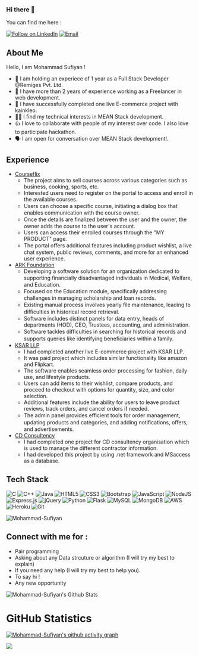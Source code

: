 ### Hi there 👋


<!-- Mohammad-Sufiyan's readme.md file -->

You can find me here :
<p align="left">
  <a href="https://www.linkedin.com/in/mohammad-sufiyan-974520172/"><img title="Follow on LinkedIn" src="https://img.shields.io/badge/LinkedIn-0077B5?style=for-the-badge&logo=linkedin&logoColor=white"/></a>
  <a href="mailto:mdsufiyanidrisi786@gmail.com"><img title="Email" src="https://img.shields.io/badge/Gmail-D14836?style=for-the-badge&logo=gmail&logoColor=white"/></a>

## About Me
Hello, I am Mohammad Sufiyan !
- 🔭 I am holding an experiece of 1 year as a Full Stack Developer @Remiges Pvt. Ltd.
- 🌱 I have more than 2 years of experience working as a Freelancer in web development.
- 🌱 I have successfully completed one live E-commerce project with kainkleo.
- 👩‍💻 I find my technical interests in MEAN Stack development. 
- 👍 I love to collaborate with people of my interest over code. I also love to participate hackathon. 
- 🗣️ I am open for conversation over MEAN Stack development!. 

## Experience 
 - [Courseflix]() 
    - The project aims to sell courses across various categories such as business, cooking, sports, etc.
    - Interested users need to register on the portal to access and enroll in the available courses.
    - Users can choose a speciﬁc course, initiating a dialog box that enables communication with the course owner.
    - Once the details are ﬁnalized between the user and the owner, the owner adds the course to the user's account.
    - Users can access their enrolled courses through the "MY PRODUCT" page.
    - The portal oﬀers additional features including product wishlist, a live chat system, public reviews, comments, and more for an enhanced user experience.
 - [ARK Foundation]() 
    - Developing a software solution for an organization dedicated to supporting ﬁnancially disadvantaged individuals in Medical, Welfare, and Education.
    - Focused on the Education module, speciﬁcally addressing challenges in managing scholarship and loan records.
    - Existing manual process involves yearly ﬁle maintenance, leading to diﬃculties in historical record retrieval.
    - Software includes distinct panels for data entry, heads of departments (HOD), CEO, Trustees, accounting, and administration.
    - Software tackles diﬃculties in searching for historical records and supports queries like identifying beneﬁciaries within a family.
 - [KSAR LLP]() 
    - I had completed another live E-commerce project with KSAR LLP.
    - It was paid project which includes similar functionality like amazon and Flipkart.
    - The software enables seamless order processing for fashion, daily use, and lifestyle products.
    - Users can add items to their wishlist, compare products, and proceed to checkout with options for quantity, size, and color selection.
    - Additional features include the ability for users to leave product reviews, track orders, and cancel orders if needed.
    - The admin panel provides eﬃcient tools for order management, updating products and categories, and adding notiﬁcations, oﬀers, and advertisements.
 - [CD Consultency]() 
    - I had completed one project for CD consultency organisation which is used to manage the different contractor information.
    - I had developed this project by using .net framework and MSaccess as a database.
 
## Tech Stack

![C](https://img.shields.io/badge/c-%2300599C.svg?style=for-the-badge&logo=c&logoColor=white)
![C++](https://img.shields.io/badge/c++-%2300599C.svg?style=for-the-badge&logo=c%2B%2B&logoColor=white)
![Java](https://img.shields.io/badge/java-%23ED8B00.svg?style=for-the-badge&logo=java&logoColor=white)
![HTML5](https://img.shields.io/badge/html5-%23E34F26.svg?style=for-the-badge&logo=html5&logoColor=white)
![CSS3](https://img.shields.io/badge/css3-%231572B6.svg?style=for-the-badge&logo=css3&logoColor=white)
![Bootstrap](https://img.shields.io/badge/bootstrap-%23563D7C.svg?style=for-the-badge&logo=bootstrap&logoColor=white)
![JavaScript](https://img.shields.io/badge/javascript-%23323330.svg?style=for-the-badge&logo=javascript&logoColor=%23F7DF1E)
![NodeJS](https://img.shields.io/badge/node.js-6DA55F?style=for-the-badge&logo=node.js&logoColor=white)
![Express.js](https://img.shields.io/badge/express.js-%23404d59.svg?style=for-the-badge&logo=express&logoColor=%2361DAFB)
![jQuery](https://img.shields.io/badge/jquery-%230769AD.svg?style=for-the-badge&logo=jquery&logoColor=white)
![Python](https://img.shields.io/badge/python-3670A0?style=for-the-badge&logo=python&logoColor=ffdd54)
![Flask](https://img.shields.io/badge/flask-%23000.svg?style=for-the-badge&logo=flask&logoColor=white)
![MySQL](https://img.shields.io/badge/mysql-%2300f.svg?style=for-the-badge&logo=mysql&logoColor=white)
![MongoDB](https://img.shields.io/badge/MongoDB-%234ea94b.svg?style=for-the-badge&logo=mongodb&logoColor=white)
![AWS](https://img.shields.io/badge/AWS-%23FF9900.svg?style=for-the-badge&logo=amazon-aws&logoColor=white)
![Heroku](https://img.shields.io/badge/heroku-%23430098.svg?style=for-the-badge&logo=heroku&logoColor=white)
![Git](https://img.shields.io/badge/git-%23F05033.svg?style=for-the-badge&logo=git&logoColor=white)
<p align="left"> 
<img src="https://komarev.com/ghpvc/?username=Mohammad-SufiyanE&label=Views&color=blue&style=plastic" alt="Mohammad-Sufiyan" />
 </p>

## Connect with me for :
  - Pair programming
  - Asking about any Data strcuture or algorithm (I will try my best to explain)
  - If you need any help (I will try my best to help you).
  - To say hi !
  - Any new opportunity 
  

![Mohammad-Sufiyan's Github Stats](https://github-readme-stats.anuraghazra1.vercel.app/api?username=Mohammad-Sufiyan&show_icons=true&include_all_commits=true&theme=radical)

<h1 align="left">GitHub Statistics</h1>

[![Mohammad-Sufiyan's github activity graph](https://activity-graph.herokuapp.com/graph?username=Mohammad-Sufiyan&theme=github)](https://github.com/ashutosh00710/github-readme-activity-graph)


<a href="https://github.com/Mohammad-Sufiyan">
  <img align="center" src="https://github-readme-stats.vercel.app/api/top-langs/?username=Mohammad-Sufiyan&theme=tokyonight&layout=compact&" />
</a>
</p>

